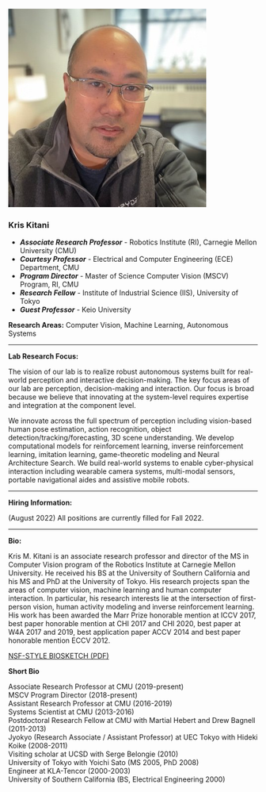 ![headshot](kitani_kris.jpg)

### Kris Kitani  

* ***Associate Research Professor*** - Robotics Institute (RI), Carnegie Mellon University (CMU)
* ***Courtesy Professor*** - Electrical and Computer Engineering (ECE) Department, CMU
* ***Program Director*** - Master of Science Computer Vision (MSCV) Program, RI, CMU  
* ***Research Fellow*** - Institute of Industrial Science (IIS), University of Tokyo  
* ***Guest Professor*** - Keio University
    
**Research Areas:** Computer Vision, Machine Learning, Autonomous Systems

***

**Lab Research Focus:**

The vision of our lab is to realize robust autonomous systems built for real-world perception and interactive decision-making.
The key focus areas of our lab are perception, decision-making and interaction.
Our focus is broad because we believe that innovating at the system-level requires expertise and integration at the component level.

We innovate across the full spectrum of perception including vision-based human pose estimation, action recognition, object detection/tracking/forecasting, 3D scene understanding.
We develop computational models for reinforcement learning, inverse reinforcement learning, imitation learning, game-theoretic modeling and Neural Architecture Search.
We build real-world systems to enable cyber-physical interaction including wearable camera systems, multi-modal sensors, portable navigational aides and assistive mobile robots.

***

**Hiring Information:**

(August 2022) All positions are currently filled for Fall 2022. 

***

**Bio:**

Kris M. Kitani is an associate research professor and director of the MS in Computer Vision program of the Robotics Institute at Carnegie Mellon University.
He received his BS at the University of Southern California and his MS and PhD at the University of Tokyo.
His research projects span the areas of computer vision, machine learning and human computer interaction.
In particular, his research interests lie at the intersection of first-person vision, human activity modeling and inverse reinforcement learning.
His work has been awarded the Marr Prize honorable mention at ICCV 2017, best paper honorable mention at CHI 2017 and CHI 2020, best paper at W4A 2017 and 2019, best application paper ACCV 2014 and best paper honorable mention ECCV 2012.

[NSF-STYLE BIOSKETCH (PDF)](./Kitani_Biosketch.pdf)


**Short Bio**

Associate Research Professor at CMU (2019-present)  
MSCV Program Director (2018-present)  
Assistant Research Professor at CMU (2016-2019)  
Systems Scientist at CMU (2013-2016)  
Postdoctoral Research Fellow at CMU with Martial Hebert and Drew Bagnell (2011-2013)  
Jyokyo (Research Associate / Assistant Professor) at UEC Tokyo with Hideki Koike (2008-2011)  
Visiting scholar at UCSD with Serge Belongie  (2010)  
University of Tokyo with Yoichi Sato (MS 2005, PhD 2008)  
Engineer at KLA-Tencor (2000-2003)  
University of Southern California (BS, Electrical Engineering 2000)  



